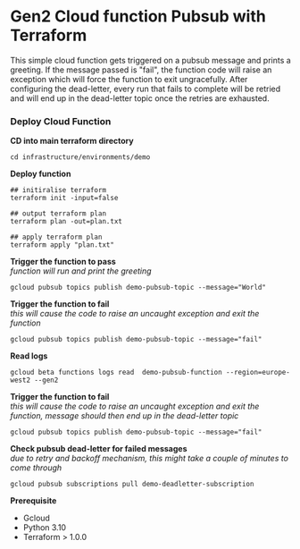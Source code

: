 # Gen2 Cloud function Pubsub with Terraform

This simple cloud function gets triggered on a pubsub message and prints a greeting. If the message passed is "fail", the function code will raise an exception which will force the function to exit ungracefully.
After configuring the dead-letter, every run that fails to complete will be retried and will end up in the dead-letter topic once the retries are exhausted.

### Deploy Cloud Function  

**CD into main terraform directory**
```shell
cd infrastructure/environments/demo
```

**Deploy function**

```shell
## initiralise terraform
terraform init -input=false

## output terraform plan
terraform plan -out=plan.txt

## apply terraform plan
terraform apply "plan.txt"

```

**Trigger the function to pass**  
*function will run and print the greeting*
```shell
gcloud pubsub topics publish demo-pubsub-topic --message="World"
```

**Trigger the function to fail**  
*this will cause the code to raise an uncaught exception and exit the function*
```shell
gcloud pubsub topics publish demo-pubsub-topic --message="fail"
```

**Read logs**
```shell
gcloud beta functions logs read  demo-pubsub-function --region=europe-west2 --gen2
```

**Trigger the function to fail**  
*this will cause the code to raise an uncaught exception and exit the function, message should then end up in the dead-letter topic*
```shell
gcloud pubsub topics publish demo-pubsub-topic --message="fail"
```

**Check pubsub dead-letter for failed messages**  
*due to retry and backoff mechanism, this might take a couple of minutes to come through*
```shell
gcloud pubsub subscriptions pull demo-deadletter-subscription
```

**Prerequisite**  
* Gcloud  
* Python 3.10  
* Terraform > 1.0.0